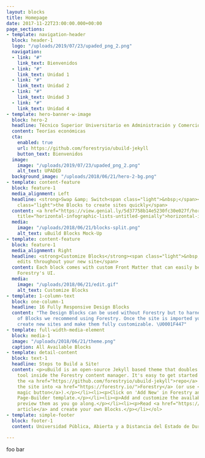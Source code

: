 ```yaml
---
layout: blocks
title: Homepage
date: 2017-11-22T23:00:00.000+00:00
page_sections:
- template: navigation-header
  block: header-1
  logo: "/uploads/2019/07/23/upaded_png_2.png"
  navigation:
  - link: "#"
    link_text: Bienvenidos
  - link: "#"
    link_text: Unidad 1
  - link: "#"
    link_text: Unidad 2
  - link: "#"
    link_text: Unidad 3
  - link: "#"
    link_text: Unidad 4
- template: hero-banner-w-image
  block: hero-2
  headline: Técnico Superior Universitario en Administración y Comercio
  content: Teorías económicas
  cta:
    enabled: true
    url: https://github.com/forestryio/ubuild-jekyll
    button_text: Bienvenidos
  image:
    image: "/uploads/2019/07/23/upaded_png_2.png"
    alt_text: UPADED
  background_image: "/uploads/2018/06/21/hero-2-bg.png"
- template: content-feature
  block: feature-1
  media_alignment: Left
  headline: <strong>Swap &amp; Switch<span class="light">&nbsp;</span></strong><span
    class="light">the Blocks to create sites quickly</span>
  content: <a href="https://view.genial.ly/5d37758b14e5230fc30e027f/horizontal-infographic-lists-untitled-genially"
    title="horizontal-infographic-lists-untitled-genially">horizontal-infographic-lists-untitled-genially</a>
  media:
    image: "/uploads/2018/06/21/blocks-split.png"
    alt_text: uBuild Blocks Mock-Up
- template: content-feature
  block: feature-1
  media_alignment: Right
  headline: <strong>Customize Blocks</strong><span class="light">&nbsp;to make quick
    edits throughout your new site</span>
  content: Each block comes with custom Front Matter that can easily be edited in
    Forestry's UI.
  media:
    image: "/uploads/2018/06/21/edit.gif"
    alt_text: Customize Blocks
- template: 1-column-text
  block: one-column-1
  headline: 16 Fully Responsive Design Blocks
  content: "The Design Blocks can be used without Forestry but to harness the power
    of Blocks we recommend using Forestry. Once the site is imported you can immediately
    create new sites and make them fully customizable. \U0001F447"
- template: full-width-media-element
  block: media-1
  image: "/uploads/2018/06/21/theme.png"
  caption: All Available Blocks
- template: detail-content
  block: text-1
  headline: Steps to Build a Site!
  content: <p>uBuild is an open-source Jekyll based theme that doubles as a builder
    tool inside the Forestry content manager. It's easy to get started!</p><ol><li><p>Fork
    the <a href="https://github.com/forestryio/ubuild-jekyll">repo</a> and import
    the site into <a href="https://forestry.io/">Forestry</a> (or use <a href="https://forestry.io/blog/ubuild-a-new-theme-for-static-sites-using-blocks#even-quicker-start">our
    magic button</a>).</p></li><li><p>Click on 'Add New' in Forestry and select the
    Page-Builder template.</p></li><li><p>Add and customize the available Blocks and
    preview them as you go along.</p></li><li><p>Read <a href="https://forestry.io/blog/ubuild-a-new-theme-for-static-sites-using-blocks/">our
    article</a> and create your own Blocks.</p></li></ol>
- template: simple-footer
  block: footer-1
  content: Universidad Pública, Abierta y a Distancia del Estado de Durango

---
```

foo bar